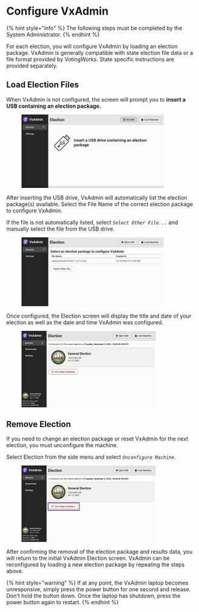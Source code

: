 # Configure VxAdmin

{% hint style="info" %}
The following steps must be completed by the System Administrator.
{% endhint %}

For each election, you will configure VxAdmin by loading an election package. VxAdmin is generally compatible with state election file data or a file format provided by VotingWorks. State specific instructions are provided separately.

## Load Election Files

When VxAdmin is not configured, the screen will prompt you to **insert a** **USB containing an election package.**

<figure><img src="../.gitbook/assets/image (898).png" alt="" width="375"><figcaption></figcaption></figure>

After inserting the USB drive, VxAdmin will automatically list the election package(s) available. Select the File Name of the correct election package to configure VxAdmin.&#x20;

If the file is not automatically listed, select _`Select Other File...`_ and manually select the file from the USB drive.&#x20;

<figure><img src="../.gitbook/assets/image (897).png" alt="" width="375"><figcaption></figcaption></figure>

Once configured, the Election screen will display the title and date of your election as well as the date and time VxAdmin was configured.

<figure><img src="../.gitbook/assets/image (896).png" alt="" width="354"><figcaption></figcaption></figure>

## Remove Election

If you need to change an election package or reset VxAdmin for the next election, you must unconfigure the machine.

Select Election from the side menu and select _`Unconfigure Machine`_.

<figure><img src="../.gitbook/assets/image (895).png" alt="" width="354"><figcaption></figcaption></figure>

After confirming the removal of the election package and results data, you will return to the initial VxAdmin Election screen. VxAdmin can be reconfigured by loading a new election package by repeating the steps above.

{% hint style="warning" %}
If at any point, the VxAdmin laptop becomes unresponsive, simply press the power button for one second and release. Don't hold the button down. Once the laptop has shutdown, press the power button again to restart.
{% endhint %}
